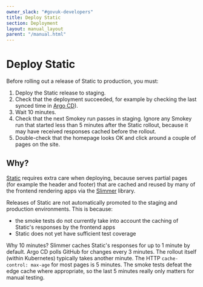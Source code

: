```yaml
---
owner_slack: "#govuk-developers"
title: Deploy Static
section: Deployment
layout: manual_layout
parent: "/manual.html"
---
```


# Deploy Static

Before rolling out a release of Static to production, you must:

1. Deploy the Static release to staging.
1. Check that the deployment succeeded, for example by checking the last synced
   time in [Argo
   CD](https://argo.eks.staging.govuk.digital/applications/static)).
1. Wait 10 minutes.
1. Check that the next Smokey run passes in staging. Ignore any Smokey run that
   started less than 5 minutes after the Static rollout, because it may have
   received responses cached before the rollout.
1. Double-check that the homepage looks OK and click around a couple of pages
   on the site.

## Why?

[Static](https://github.com/alphagov/static) requires extra care when
deploying, because serves partial pages (for example the header and footer)
that are cached and reused by many of the frontend rendering apps via the
[Slimmer](https://github.com/alphagov/slimmer/) library.

Releases of Static are not automatically promoted to the staging and production
environments. This is because:

- the smoke tests do not currently take into
  account the caching of Static's responses by the frontend apps
- Static does not yet have sufficient test coverage

Why 10 minutes? Slimmer caches Static's responses for up to 1 minute by default.
Argo CD polls GitHub for changes every 3 minutes. The rollout itself (within
Kubernetes) typically takes another minute. The HTTP `cache-control: max-age`
for most pages is 5 minutes. The smoke tests defeat the edge cache where
appropriate, so the last 5 minutes really only matters for manual testing.
